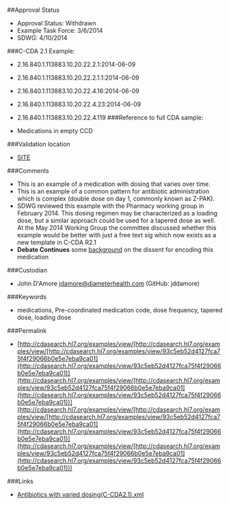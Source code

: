 ##Approval Status 

* Approval Status: Withdrawn
* Example Task Force: 3/6/2014
* SDWG: 4/10/2014

###C-CDA 2.1 Example: 

* 2.16.840.1.113883.10.20.22.2.1:2014-06-09

* 2.16.840.1.113883.10.20.22.2.1.1:2014-06-09

* 2.16.840.1.113883.10.20.22.4.16:2014-06-09

* 2.16.840.1.113883.10.20.22.4.23:2014-06-09
* 2.16.840.1.113883.10.20.22.4.119
###Reference to full CDA sample:
* Medications in empty CCD


###Validation location

* [SITE](https://sitenv.org/c-cda-validator)


###Comments

* This is an example of a medication with dosing that varies over time.
* This is an example of a common pattern for antibiotic administration which is complex (double dose on day 1, commonly known as Z-PAK). 
* SDWG reviewed this example with the Pharmacy working group in February 2014. This dosing regimen may be characterized as a loading dose, but a similar approach could be used for a tapered dose as well. At the May 2014 Working Group the committee discussed whether this example would be better with just a free text sig which now exists as a new template in C-CDA R2.1
* **Debate Continues** some [background](http://wiki.hl7.org/images/e/ee/2014-05-22_Critique_of_HL7_CDA_structured_tapering_dose_Azithromycin_example_w_Figures.docx) on the dissent for encoding this medication 

###Custodian

* John D'Amore jdamore@diameterhealth.com (GitHub: jddamore)



###Keywords

* medications, Pre-coordinated medication code, dose frequency, tapered dose, loading dose


###Permalink 

* [http://cdasearch.hl7.org/examples/view/[http://cdasearch.hl7.org/examples/view/[http://cdasearch.hl7.org/examples/view/93c5eb52d4127fca75f4f29066b0e5e7eba9ca01](http://cdasearch.hl7.org/examples/view/93c5eb52d4127fca75f4f29066b0e5e7eba9ca01)](http://cdasearch.hl7.org/examples/view/[http://cdasearch.hl7.org/examples/view/93c5eb52d4127fca75f4f29066b0e5e7eba9ca01](http://cdasearch.hl7.org/examples/view/93c5eb52d4127fca75f4f29066b0e5e7eba9ca01))](http://cdasearch.hl7.org/examples/view/[http://cdasearch.hl7.org/examples/view/[http://cdasearch.hl7.org/examples/view/93c5eb52d4127fca75f4f29066b0e5e7eba9ca01](http://cdasearch.hl7.org/examples/view/93c5eb52d4127fca75f4f29066b0e5e7eba9ca01)](http://cdasearch.hl7.org/examples/view/[http://cdasearch.hl7.org/examples/view/93c5eb52d4127fca75f4f29066b0e5e7eba9ca01](http://cdasearch.hl7.org/examples/view/93c5eb52d4127fca75f4f29066b0e5e7eba9ca01)))

###Links 

* [Antibiotics with varied dosing(C-CDA2.1).xml](https://github.com/HL7/C-CDA-Examples/tree/master/Medications/Anitbiotics%20with%20varied%20dosing/Antibiotics%20with%20varied%20dosing%28C-CDA2.1%29.xml)
